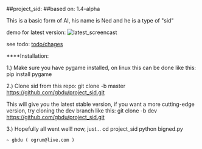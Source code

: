 ##project_sid:
##based on: 1.4-alpha

This is a basic form of AI, his name is Ned and he is a type of "sid"


demo for latest version:
![latest_screencast](/screencasts/latest.gif)

see todo:
[todo/chages](TODO.md)


****Installation:

1.) Make sure you have pygame installed, on linux this can be done like this:
            pip install pygame

2.) Clone sid from this repo:
            git clone -b master https://github.com/gbdu/project_sid.git
    
This will give you the latest stable version, if you want a more cutting-edge
version, try cloning the dev branch like this:
            git clone -b dev https://github.com/gbdu/project_sid.git

3.) Hopefully all went well! now, just...
            cd project_sid
            python bigned.py

    
    ~ gbdu ( ogrum@live.com )
    
